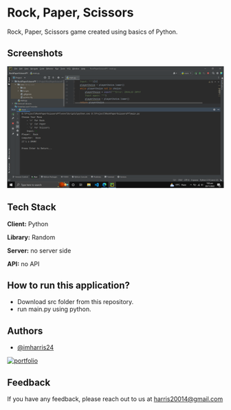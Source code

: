 
# Rock, Paper, Scissors

Rock, Paper, Scissors game created using basics of Python. 


## Screenshots

![App Screenshot](https://github.com/imharris24/RockPaperScissors-PY/blob/main/screenshot/screenshot1.png)


## Tech Stack

**Client:** Python

**Library:** Random

**Server:** no server side

**API:** no API


## How to run this application?

- Download src folder from this repository.
- run main.py using python.


<!--
## Related

Here are some related projects,

[Stopwatch](https://github.com/imharris24/Stopwatch-JS)

[Rock Paper Scissors](https://github.com/imharris24/RockPaperScissors-JS)

[Match The Cards](https://github.com/imharris24/MatchTheCards-JS)
-->

## Authors

- [@imharris24](https://www.github.com/imharris24)

[![portfolio](https://img.shields.io/badge/my_portfolio-000?style=for-the-badge&logo=ko-fi&logoColor=white)](https://imharris24.github.io/)
## Feedback

If you have any feedback, please reach out to us at harris20014@gmail.com

